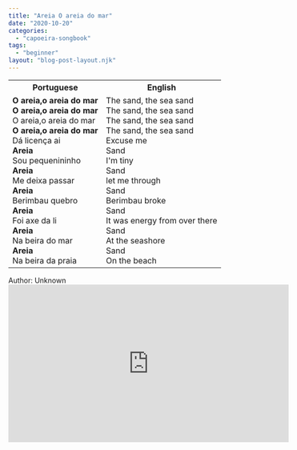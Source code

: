 ```yaml
---
title: "Areia O areia do mar"
date: "2020-10-20"
categories: 
  - "capoeira-songbook"
tags: 
  - "beginner"
layout: "blog-post-layout.njk"
---
```


<table class="capoeira-table">
    <tr class="header-row">
        <th>Portuguese</th>
        <th>English</th>
    </tr>
    <tr>
        <td><strong>O areia,o areia do mar</strong><br>
        <strong>O areia,o areia do mar</strong><br>
        O areia,o areia do mar<br>
        <strong>O areia,o areia do mar</strong><br>
        Dá licença ai<br>
        <strong>Areia</strong><br>
        Sou pequenininho<br>
        <strong>Areia</strong><br>
        Me deixa passar<br>
        <strong>Areia</strong><br>
        Berimbau quebro<br>
        <strong>Areia</strong><br>
        Foi axe da li<br>
        <strong>Areia</strong><br>
        Na beira do mar<br>
        <strong>Areia</strong><br>
        Na beira da praia</td>
        <td>The sand, the sea sand<br>
        The sand, the sea sand<br>
        The sand, the sea sand<br>
        The sand, the sea sand<br>
        Excuse me<br>
        Sand<br>
        I'm tiny<br>
        Sand<br>
        let me through<br>
        Sand<br>
        Berimbau broke<br>
        Sand<br>
        It was energy from over there<br>
        Sand<br>
        At the seashore<br>
        Sand<br>
        On the beach</td>
    </tr>
</table>

<figcaption>
Author: Unknown
</figcaption>

<iframe width="560" height="315" src="https://www.youtube.com/embed/NlgJGjaGVCo" title="YouTube video player" frameborder="0" allow="accelerometer; autoplay; clipboard-write; encrypted-media; gyroscope; picture-in-picture" allowfullscreen></iframe>